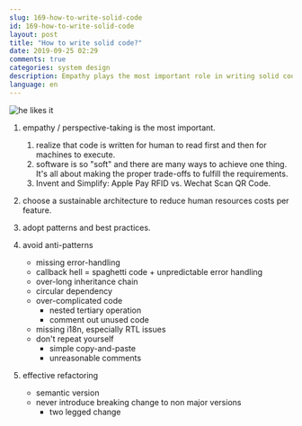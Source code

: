 ```yaml
---
slug: 169-how-to-write-solid-code
id: 169-how-to-write-solid-code
layout: post
title: "How to write solid code?"
date: 2019-09-25 02:29
comments: true
categories: system design
description: Empathy plays the most important role in writing solid code. Besides, you need to choose a sustainable architecture to decrease human resource costs in total as the project scales. Then, adopt patterns and best practices; avoid anti-patterns. Finally, refactor if necessary.
language: en
---
```


![he likes it](https://res.cloudinary.com/dohtidfqh/image/upload/v1557957637/web-guiguio/he-likes-it.jpg)

1. empathy / perspective-taking is the most important.
    1. realize that code is written for human to read first and then for machines to execute.
    2. software is so "soft" and there are many ways to achieve one thing. It's all about making the proper trade-offs to fulfill the requirements.
    3. Invent and Simplify: Apple Pay RFID vs. Wechat Scan QR Code.

2. choose a sustainable architecture to reduce human resources costs per feature.

<script src="11-three-programming-paradigms/js"></script>
<script src="12-solid-design-principles/js"></script>

3. adopt patterns and best practices.

4. avoid anti-patterns
    * missing error-handling
    * callback hell = spaghetti code + unpredictable error handling
    * over-long inheritance chain
    * circular dependency
    * over-complicated code
        * nested tertiary operation
        * comment out unused code
    * missing i18n, especially RTL issues
    * don't repeat yourself
      * simple copy-and-paste
      * unreasonable comments

5. effective refactoring
    * semantic version
    * never introduce breaking change to non major versions
        * two legged change
